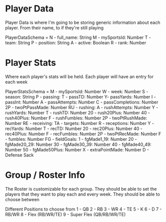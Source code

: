 # Player Data
Player Data is where I'm going to be storing generic information about each player. From their name, to if they're still playing

PlayerDataSchema =
    N - full_name: String
    M - mySportsId: Number
    T - team: String
    P - position: String
    A - active: Boolean
    R - rank: Number


# Player Stats
Where each player's stats will be held. Each player will have an entry for each week

PlayerStatsSchema =
    M - mySportsId: Number
    W - week: Number
    S - season: String
    P - passing:
            T - passTD: Number
            Y- passYards: Number
            I - passInt: Number
            A - passAttempts: Number
            C - passCompletions: Number
            2P - twoPtPassMade: Number
    RU - rushing:
            A - rushAttempts: Number
            Y - rushYards: Number
            T - rushTD: Number
            20 - rush20Plus: Number
            40 - rush40Plus: Number
            F - rushFumbles: Number
            2P - twoPtRushMade: Number
    RE - receiving:
            TA - targets: Number
            R - receptions: Number
            Y - recYards: Number
            T - recTD: Number
            20 - rec20Plus: Number
            40 - rec40Plus: Number
            F - recFumbles: Number
            2P - twoPtRecMade: Number
    F - fumbles: Number
    FG - fieldGoals:
            1 - fgMade1_19: Number
            20 - fgMade20_29: Number
            30 - fgMade30_39: Number
            40 - fgMade40_49: Number
            50 - fgMade50Plus: Number
            X - extraPointMade: Number
     D - Defense
            Sack 


# Group / Roster Info
The Roster is customizable for each group. They should be able to set the players that they want to play each and every week.
They should be able to choose between

Different Positions to choose from
        1 - QB
        2 - RB
        3 - WR
        4 - TE
        5 - K
        6 - D
        7 - RB/WR
        8 - Flex (RB/WR/TE)
        9 - Super Flex (QB/RB/WR/TE)

